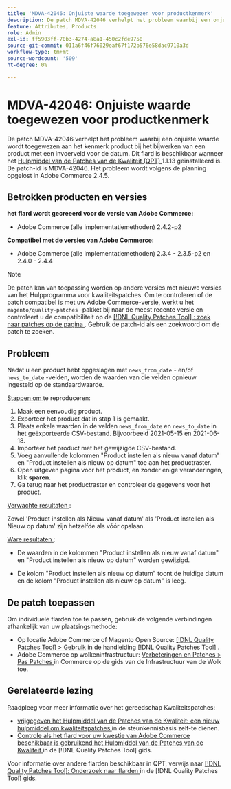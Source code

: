 ```yaml
---
title: 'MDVA-42046: Onjuiste waarde toegewezen voor productkenmerk'
description: De patch MDVA-42046 verhelpt het probleem waarbij een onjuiste waarde wordt toegewezen aan het kenmerk product bij het bijwerken van een product met een invoerveld voor de datum. Deze patch is beschikbaar wanneer [Quality Patches Tool (QPT)] (https://experienceleague.adobe.com/en/docs/commerce-operations/tools/quality-patches-tool/quality-patches-tool-to-self-serve-quality-patches) 1.1.13 is geïnstalleerd. De patch-id is MDVA-42046. Het probleem wordt volgens de planning opgelost in Adobe Commerce 2.4.5.
feature: Attributes, Products
role: Admin
exl-id: ff5903ff-70b3-4274-a8a1-450c2fde9750
source-git-commit: 011a6f46f76029eaf67f172b576e58dac9710a3d
workflow-type: tm+mt
source-wordcount: '509'
ht-degree: 0%

---
```


# MDVA-42046: Onjuiste waarde toegewezen voor productkenmerk

De patch MDVA-42046 verhelpt het probleem waarbij een onjuiste waarde wordt toegewezen aan het kenmerk product bij het bijwerken van een product met een invoerveld voor de datum. Dit flard is beschikbaar wanneer het [ Hulpmiddel van de Patches van de Kwaliteit (QPT) ](https://experienceleague.adobe.com/en/docs/commerce-operations/tools/quality-patches-tool/quality-patches-tool-to-self-serve-quality-patches) 1.1.13 geïnstalleerd is. De patch-id is MDVA-42046. Het probleem wordt volgens de planning opgelost in Adobe Commerce 2.4.5.

## Betrokken producten en versies

**het flard wordt gecreeerd voor de versie van Adobe Commerce:**

* Adobe Commerce (alle implementatiemethoden) 2.4.2-p2

**Compatibel met de versies van Adobe Commerce:**

* Adobe Commerce (alle implementatiemethoden) 2.3.4 - 2.3.5-p2 en 2.4.0 - 2.4.4

>[!NOTE]
>
>De patch kan van toepassing worden op andere versies met nieuwe versies van het Hulpprogramma voor kwaliteitspatches. Om te controleren of de patch compatibel is met uw Adobe Commerce-versie, werkt u het `magento/quality-patches` -pakket bij naar de meest recente versie en controleert u de compatibiliteit op de [[!DNL Quality Patches Tool] : zoek naar patches op de pagina ](https://experienceleague.adobe.com/en/docs/commerce-operations/tools/quality-patches-tool/quality-patches-tool-to-self-serve-quality-patches) . Gebruik de patch-id als een zoekwoord om de patch te zoeken.

## Probleem

Nadat u een product hebt opgeslagen met `news_from_date` - en/of `news_to_date` -velden, worden de waarden van die velden opnieuw ingesteld op de standaardwaarde.

<u> Stappen om </u> te reproduceren:

1. Maak een eenvoudig product.
1. Exporteer het product dat in stap 1 is gemaakt.
1. Plaats enkele waarden in de velden `news_from_date` en `news_to_date` in het geëxporteerde CSV-bestand. Bijvoorbeeld 2021-05-15 en 2021-06-18.
1. Importeer het product met het gewijzigde CSV-bestand.
1. Voeg aanvullende kolommen &quot;Product instellen als nieuw vanaf datum&quot; en &quot;Product instellen als nieuw op datum&quot; toe aan het productraster.
1. Open uitgeven pagina voor het product, en zonder enige veranderingen, klik **sparen**.
1. Ga terug naar het productraster en controleer de gegevens voor het product.

<u> Verwachte resultaten </u>:

Zowel &#39;Product instellen als Nieuw vanaf datum&#39; als &#39;Product instellen als Nieuw op datum&#39; zijn hetzelfde als vóór opslaan.

<u> Ware resultaten </u>:

* De waarden in de kolommen &quot;Product instellen als nieuw vanaf datum&quot; en &quot;Product instellen als nieuw op datum&quot; worden gewijzigd.

* De kolom &quot;Product instellen als nieuw op datum&quot; toont de huidige datum en de kolom &quot;Product instellen als nieuw op datum&quot; is leeg.

## De patch toepassen

Om individuele flarden toe te passen, gebruik de volgende verbindingen afhankelijk van uw plaatsingsmethode:

* Op locatie Adobe Commerce of Magento Open Source: [[!DNL Quality Patches Tool] > Gebruik ](/help/tools/quality-patches-tool/usage.md) in de handleiding [!DNL Quality Patches Tool] .
* Adobe Commerce op wolkeninfrastructuur: [ Verbeteringen en Patches > Pas Patches ](https://experienceleague.adobe.com/docs/commerce-cloud-service/user-guide/develop/upgrade/apply-patches.html) in Commerce op de gids van de Infrastructuur van de Wolk toe.

## Gerelateerde lezing

Raadpleeg voor meer informatie over het gereedschap Kwaliteitspatches:

* [ vrijgegeven het Hulpmiddel van de Patches van de Kwaliteit: een nieuw hulpmiddel om kwaliteitspatches ](https://experienceleague.adobe.com/en/docs/commerce-operations/tools/quality-patches-tool/quality-patches-tool-to-self-serve-quality-patches) in de steunkennisbasis zelf-te dienen.
* [ Controle als het flard voor uw kwestie van Adobe Commerce beschikbaar is gebruikend het Hulpmiddel van de Patches van de Kwaliteit ](/help/tools/quality-patches-tool/patches-available-in-qpt/check-patch-for-magento-issue-with-magento-quality-patches.md) in de [!DNL Quality Patches Tool] gids.

Voor informatie over andere flarden beschikbaar in QPT, verwijs naar [[!DNL Quality Patches Tool]: Onderzoek naar flarden ](https://experienceleague.adobe.com/tools/commerce-quality-patches/index.html) in de [!DNL Quality Patches Tool] gids.
